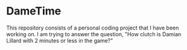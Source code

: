 # DameTime

This repository consists of a personal coding project that I have been working on. I am trying to answer the question, "How clutch is Damian Lillard with 2 minutes or less in the game?"
